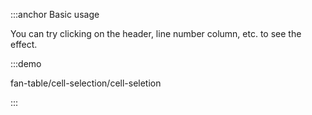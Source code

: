 :::anchor Basic usage

You can try clicking on the header, line number column, etc. to see the effect.

:::demo

fan-table/cell-selection/cell-seletion

:::
